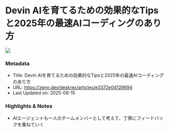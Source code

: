 # Devin AIを育てるための効果的なTipsと2025年の最速AIコーディングのあり方

![](https://res.cloudinary.com/zenn/image/upload/s--j7Lt95JC--/c_fit%2Cg_north_west%2Cl_text:notosansjp-medium.otf_55:Devin%2520AI%25E3%2582%2592%25E8%2582%25B2%25E3%2581%25A6%25E3%2582%258B%25E3%2581%259F%25E3%2582%2581%25E3%2581%25AE%25E5%258A%25B9%25E6%259E%259C%25E7%259A%2584%25E3%2581%25AATips%25E3%2581%25A82025%25E5%25B9%25B4%25E3%2581%25AE%25E6%259C%2580%25E9%2580%259FAI%25E3%2582%25B3%25E3%2583%25BC%25E3%2583%2587%25E3%2582%25A3%25E3%2583%25B3%25E3%2582%25B0%25E3%2581%25AE%25E3%2581%2582%25E3%2582%258A%25E6%2596%25B9%2Cw_1010%2Cx_90%2Cy_100/g_south_west%2Cl_text:notosansjp-medium.otf_34:Itaru%2520Tomita%2Cx_220%2Cy_108/bo_3px_solid_rgb:d6e3ed%2Cg_south_west%2Ch_90%2Cl_fetch:aHR0cHM6Ly9zdG9yYWdlLmdvb2dsZWFwaXMuY29tL3plbm4tdXNlci11cGxvYWQvYXZhdGFyL2EyMTk0ODdiYzMuanBlZw==%2Cr_20%2Cw_90%2Cx_92%2Cy_102/co_rgb:6e7b85%2Cg_south_west%2Cl_text:notosansjp-medium.otf_30:Deskrex%2520%25E3%2583%2586%25E3%2583%2583%25E3%2582%25AF%25E3%2583%2596%25E3%2583%25AD%25E3%2582%25B0%2Cx_220%2Cy_160/bo_4px_solid_white%2Cg_south_west%2Ch_50%2Cl_fetch:aHR0cHM6Ly9zdG9yYWdlLmdvb2dsZWFwaXMuY29tL3plbm4tdXNlci11cGxvYWQvYXZhdGFyLzgyMGIwNDQ2OGQuanBlZw==%2Cr_max%2Cw_50%2Cx_139%2Cy_84/v1627283836/default/og-base-w1200-v2.png)

### Metadata

- Title: Devin AIを育てるための効果的なTipsと2025年の最速AIコーディングのあり方
- URL: https://zenn.dev/deskrex/articles/e3372e04129694
- Last Updated on: 2025-06-15



### Highlights & Notes

- AIエージェントも一人のチームメンバーとして考えて、丁寧にフィードバックを重ねていく
